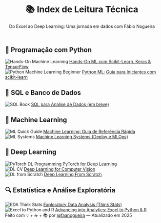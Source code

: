 <body>
  <header>
    <h1>📚 Index de Leitura Técnica</h1>
    <p>Do Excel ao Deep Learning: Uma jornada em dados com Fábio Nogueira</p>
  </header>

  <div class="section">
    <h2>🐍 Programação com Python</h2>
    <div class="books-grid">
      <div class="book-card">
        <img src="https://covers.oreillystatic.com/images/0636920028574/cat.gif" alt="Hands-On Machine Learning">
        <a href="https://linkedin.com/fake-post-1" target="_blank">Hands-On ML com Scikit-Learn, Keras & TensorFlow</a>
      </div>
      <div class="book-card">
        <img src="https://covers.oreillystatic.com/images/0636920265818/cat.gif" alt="Python Machine Learning Beginner">
        <a href="https://linkedin.com/fake-post-2" target="_blank">Python ML: Guia para Iniciantes com scikit-learn</a>
      </div>
    </div>
  </div>

  <div class="section">
    <h2>🧮 SQL e Banco de Dados</h2>
    <div class="books-grid">
      <div class="book-card">
        <img src="https://dummyimage.com/200x240/cccccc/000&text=SQL+Essentials" alt="SQL Book">
        <a href="https://linkedin.com/fake-post-3" target="_blank">SQL para Análise de Dados (em breve)</a>
      </div>
    </div>
  </div>

  <div class="section">
    <h2>🤖 Machine Learning</h2>
    <div class="books-grid">
      <div class="book-card">
        <img src="https://covers.oreillystatic.com/images/0636920030515/cat.gif" alt="ML Quick Guide">
        <a href="https://linkedin.com/fake-post-4" target="_blank">Machine Learning: Guia de Referência Rápida</a>
      </div>
      <div class="book-card">
        <img src="https://dummyimage.com/200x240/cccccc/000&text=ML+Systems" alt="ML Systems">
        <a href="https://linkedin.com/fake-post-5" target="_blank">Machine Learning Systems (Deploy e MLOps)</a>
      </div>
    </div>
  </div>

  <div class="section">
    <h2>🧠 Deep Learning</h2>
    <div class="books-grid">
      <div class="book-card">
        <img src="https://dummyimage.com/200x240/cccccc/000&text=PyTorch+DL" alt="PyTorch DL">
        <a href="https://linkedin.com/fake-post-6" target="_blank">Programming PyTorch for Deep Learning</a>
      </div>
      <div class="book-card">
        <img src="https://dummyimage.com/200x240/cccccc/000&text=DL+CV+Python" alt="DL CV">
        <a href="https://linkedin.com/fake-post-7" target="_blank">Deep Learning for Computer Vision</a>
      </div>
      <div class="book-card">
        <img src="https://dummyimage.com/200x240/cccccc/000&text=DL+Scratch" alt="DL from Scratch">
        <a href="https://linkedin.com/fake-post-8" target="_blank">Deep Learning From Scratch</a>
      </div>
    </div>
  </div>

  <div class="section">
    <h2>🔍 Estatística e Análise Exploratória</h2>
    <div class="books-grid">
      <div class="book-card">
        <img src="https://dummyimage.com/200x240/cccccc/000&text=Think+Stats" alt="EDA Think Stats">
        <a href="https://linkedin.com/fake-post-9" target="_blank">Exploratory Data Analysis (Think Stats)</a>
      </div>
      <div class="book-card">
        <img src="https://dummyimage.com/200x240/cccccc/000&text=Excel+to+Python+R" alt="Excel to Python and R">
        <a href="https://linkedin.com/fake-post-10" target="_blank">Advancing into Analytics: Excel to Python & R</a>
      </div>
    </div>
  </div>

  <footer>
    Feito com 💡 + ☕ + 📚 por <a href="https://github.com/faanogueira" target="_blank">@faanogueira</a> — Atualizado em 2025
  </footer>

</body>
</html>
